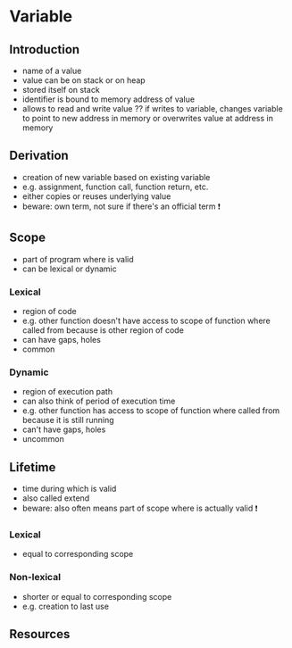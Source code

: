 # Variable



## Introduction

- name of a value
- value can be on stack or on heap
- stored itself on stack
- identifier is bound to memory address of value
- allows to read and write value
?? if writes to variable, changes variable to point to new address in memory or overwrites value at address in memory



## Derivation

- creation of new variable based on existing variable
- e.g. assignment, function call, function return, etc.
- either copies or reuses underlying value
- beware: own term, not sure if there's an official term ❗️



## Scope

- part of program where is valid
- can be lexical or dynamic

### Lexical

- region of code
- e.g. other function doesn't have access to scope of function where called from because is other region of code
- can have gaps, holes
- common

### Dynamic

- region of execution path
- can also think of period of execution time
- e.g. other function has access to scope of function where called from because it is still running
- can't have gaps, holes
- uncommon



## Lifetime

- time during which is valid
- also called extend
- beware: also often means part of scope where is actually valid ❗️

### Lexical

- equal to corresponding scope

### Non-lexical

- shorter or equal to corresponding scope
- e.g. creation to last use



## Resources
